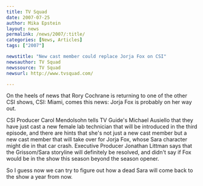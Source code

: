 ```yaml
---
title: TV Squad 
date: 2007-07-25
author: Mika Epstein
layout: news
permalink: /news/2007/:title/
categories: [News, Articles]
tags: ["2007"]

newstitle: "New cast member could replace Jorja Fox on CSI"
newsauthor: TV Squad
newssource: TV Squad
newsurl: http://www.tvsquad.com/

---
```


On the heels of news that Rory Cochrane is returning to one of the other CSI shows, CSI: Miami, comes this news: Jorja Fox is probably on her way out.

CSI Producer Carol Mendolsohn tells TV Guide's Michael Ausiello that they have just cast a new female lab technician that will be introduced in the third episode, and there are hints that she's not just a new cast member but a new cast member that will take over for Jorja Fox, whose Sara character might die in that car crash. Executive Producer Jonathan Littman says that the Grissom/Sara storyline will definitely be resolved, and didn't say if Fox would be in the show this season beyond the season opener.

So I guess now we can try to figure out how a dead Sara will come back to the show a year from now.